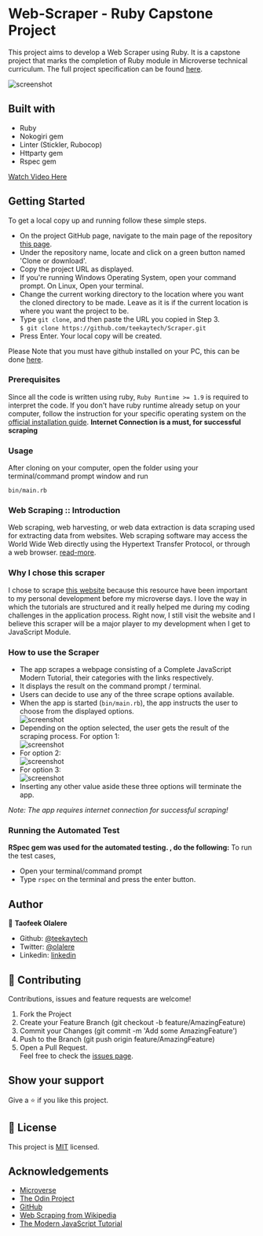 # Web-Scraper - Ruby Capstone Project

This project aims to develop a Web Scraper using Ruby. It is a capstone project that marks the completion of Ruby module in Microverse technical curriculum. The full project specification can be found [here](https://www.notion.so/Build-your-own-scraper-f54eaca54d8a4d758a5f0141468127a8).

![screenshot](/assets/img/code.png)

## Built with
  * Ruby 
  * Nokogiri gem
  * Linter (Stickler, Rubocop)
  * Httparty gem
  * Rspec gem

[Watch Video Here](https://www.loom.com/share/4c4f4b96f7094d3c8d80dc97b9a2794c)

## Getting Started

To get a local copy up and running follow these simple steps.

- On the project GitHub page, navigate to the main page of the repository [this page](https://github.com/teekaytech/Scraper).
- Under the repository name, locate and click on a green button named 'Clone or download'. 
- Copy the project URL as displayed.
- If you're running Windows Operating System, open your command prompt. On Linux, Open your terminal.
- Change the current working directory to the location where you want the cloned directory to be made. Leave as it is if the current location is where you want the project to be.
- Type `git clone`, and then paste the URL you copied in Step 3.<br>
`$ git clone https://github.com/teekaytech/Scraper.git`
- Press Enter. Your local copy will be created.

Please Note that you must have github installed on your PC, this can be done [here](https://gist.github.com/derhuerst/1b15ff4652a867391f03).


### Prerequisites

Since all the code is written using ruby, `Ruby Runtime >= 1.9` is required to interpret the code. If you don't have ruby runtime already setup on your computer, follow the instruction for your specific operating system on the [official installation guide](https://www.ruby-lang.org/en/documentation/installation/). **Internet Connection is a must, for successful scraping**

### Usage

After cloning on your computer, open the folder using your terminal/command prompt window and run

`bin/main.rb`

### Web Scraping :: Introduction
Web scraping, web harvesting, or web data extraction is data scraping used for extracting data from websites. Web scraping software may access the World Wide Web directly using the Hypertext Transfer Protocol, or through a web browser. [read-more](https://en.wikipedia.org/wiki/Web_scraping). 

### Why I chose this scraper
I chose to scrape [this website](https://javascript.info) because this resource have been important to my personal development before my microverse days. I love the way in which the tutorials are structured and it really helped me during my coding challenges in the application process. Right now, I still visit the website and I believe this scraper will be a major player to my development when I get to JavaScript Module.

### How to use the Scraper
- The app scrapes a webpage consisting of a Complete JavaScript Modern Tutorial, their categories with the links respectively.
- It displays the result on the command prompt / terminal.
- Users can decide to use any of the three scrape options available.
- When the app is started (`bin/main.rb`), the app instructs the user to choose from the displayed options.<br>
![screenshot](/assets/img/shot1.png)
- Depending on the option selected, the user gets the result of the scraping process. For option 1:<br>
![screenshot](/assets/img/shot2.png)
- For option 2:<br>
![screenshot](/assets/img/shot3.png)
- For option 3:<br>
![screenshot](/assets/img/shot4.png)
- Inserting any other value aside these three options will terminate the app.

*Note: The app requires internet connection for successful scraping!*

### Running the Automated Test
**RSpec gem was used for the automated testing. , do the following:**
To run the test cases, 
- Open your terminal/command prompt
- Type `rspec` on the terminal and press the enter button.

## Author

👤 **Taofeek Olalere**

- Github: [@teekaytech](https://github.com/teekaytech)
- Twitter: [@olalere](https://twitter.com/ola_lere)
- Linkedin: [linkedin](https://linkedin.com/in/teekaytech)

## 🤝 Contributing
Contributions, issues and feature requests are welcome!
   1. Fork the Project
   2. Create your Feature Branch (git checkout -b feature/AmazingFeature)
   3. Commit your Changes (git commit -m 'Add some AmazingFeature')
   4. Push to the Branch (git push origin feature/AmazingFeature)
   5. Open a Pull Request.<br>
Feel free to check the [issues page](issues/).

## Show your support

Give a ⭐️ if you like this project.

## 📝 License

This project is [MIT](lic.url) licensed.

## Acknowledgements

- [Microverse](https://microverse.pathwright.com/library/fast-track-curriculum/69047/path/step/57421589/)
- [The Odin Project](https://www.theodinproject.com/courses/ruby-programming/lessons/basic-enumerable-methods#learning-outcomes)
- [GitHub](https://help.github.com/en/github/creating-cloning-and-archiving-repositories/cloning-a-repository)
- [Web Scraping from Wikipedia](https://en.wikipedia.org/wiki/Web_scraping)
- [The Modern JavaScript Tutorial](https://javascript.info/)

